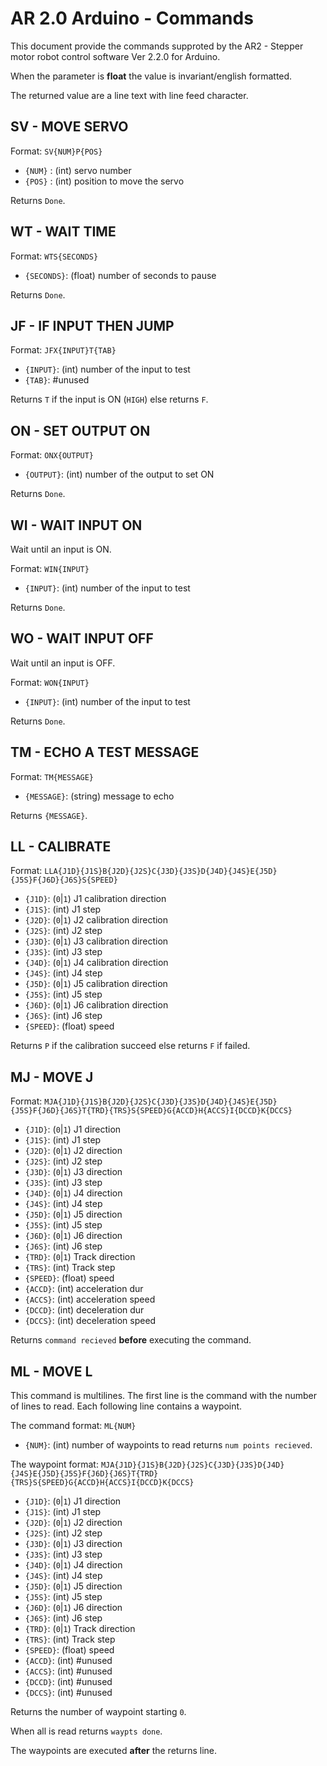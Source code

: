 # AR 2.0 Arduino - Commands

This document provide the commands supproted by the AR2 - Stepper motor robot control software Ver 2.2.0 for Arduino.

When the parameter is **float** the value is invariant/english formatted.

The returned value are a line text with line feed character.

## SV - MOVE SERVO

Format: `SV{NUM}P{POS}`
- `{NUM}` : (int) servo number
- `{POS}` : (int) position to move the servo

Returns `Done`.

## WT - WAIT TIME

Format: `WTS{SECONDS}`
- `{SECONDS}`: (float) number of seconds to pause

Returns `Done`.

## JF - IF INPUT THEN JUMP

Format: `JFX{INPUT}T{TAB}`
- `{INPUT}`: (int) number of the input to test
- `{TAB}`: #unused

Returns `T` if the input is ON (`HIGH`) else returns `F`.

## ON - SET OUTPUT ON

Format: `ONX{OUTPUT}`
- `{OUTPUT}`: (int) number of the output to set ON

Returns `Done`.

## WI - WAIT INPUT ON

Wait until an input is ON.

Format: `WIN{INPUT}`
- `{INPUT}`: (int) number of the input to test

Returns `Done`.

## WO - WAIT INPUT OFF

Wait until an input is OFF.

Format: `WON{INPUT}`
- `{INPUT}`: (int) number of the input to test

Returns `Done`.

## TM - ECHO A TEST MESSAGE

Format: `TM{MESSAGE}`
- `{MESSAGE}`: (string) message to echo

Returns `{MESSAGE}`.

## LL - CALIBRATE

Format: `LLA{J1D}{J1S}B{J2D}{J2S}C{J3D}{J3S}D{J4D}{J4S}E{J5D}{J5S}F{J6D}{J6S}S{SPEED}`
- `{J1D}`: (`0`|`1`) J1 calibration direction
- `{J1S}`: (int) J1 step
- `{J2D}`: (`0`|`1`) J2 calibration direction
- `{J2S}`: (int) J2 step
- `{J3D}`: (`0`|`1`) J3 calibration direction
- `{J3S}`: (int) J3 step
- `{J4D}`: (`0`|`1`) J4 calibration direction
- `{J4S}`: (int) J4 step
- `{J5D}`: (`0`|`1`) J5 calibration direction
- `{J5S}`: (int) J5 step
- `{J6D}`: (`0`|`1`) J6 calibration direction
- `{J6S}`: (int) J6 step
- `{SPEED}`: (float) speed

Returns `P` if the calibration succeed else returns `F` if failed.

## MJ - MOVE J

Format: `MJA{J1D}{J1S}B{J2D}{J2S}C{J3D}{J3S}D{J4D}{J4S}E{J5D}{J5S}F{J6D}{J6S}T{TRD}{TRS}S{SPEED}G{ACCD}H{ACCS}I{DCCD}K{DCCS}`
- `{J1D}`: (`0`|`1`) J1 direction
- `{J1S}`: (int) J1 step
- `{J2D}`: (`0`|`1`) J2 direction
- `{J2S}`: (int) J2 step
- `{J3D}`: (`0`|`1`) J3 direction
- `{J3S}`: (int) J3 step
- `{J4D}`: (`0`|`1`) J4 direction
- `{J4S}`: (int) J4 step
- `{J5D}`: (`0`|`1`) J5 direction
- `{J5S}`: (int) J5 step
- `{J6D}`: (`0`|`1`) J6 direction
- `{J6S}`: (int) J6 step
- `{TRD}`: (`0`|`1`) Track direction
- `{TRS}`: (int) Track step
- `{SPEED}`: (float) speed
- `{ACCD}`: (int) acceleration dur
- `{ACCS}`: (int) acceleration speed
- `{DCCD}`: (int) deceleration dur
- `{DCCS}`: (int) deceleration speed

Returns `command recieved` **before** executing the command.

## ML - MOVE L

This command is multilines. The first line is the command with the number of lines to read. Each following line contains a waypoint.

The command format: `ML{NUM}`
- `{NUM}`: (int) number of waypoints to read
returns `num points recieved`.

The waypoint format: `MJA{J1D}{J1S}B{J2D}{J2S}C{J3D}{J3S}D{J4D}{J4S}E{J5D}{J5S}F{J6D}{J6S}T{TRD}{TRS}S{SPEED}G{ACCD}H{ACCS}I{DCCD}K{DCCS}`
- `{J1D}`: (`0`|`1`) J1 direction
- `{J1S}`: (int) J1 step
- `{J2D}`: (`0`|`1`) J2 direction
- `{J2S}`: (int) J2 step
- `{J3D}`: (`0`|`1`) J3 direction
- `{J3S}`: (int) J3 step
- `{J4D}`: (`0`|`1`) J4 direction
- `{J4S}`: (int) J4 step
- `{J5D}`: (`0`|`1`) J5 direction
- `{J5S}`: (int) J5 step
- `{J6D}`: (`0`|`1`) J6 direction
- `{J6S}`: (int) J6 step
- `{TRD}`: (`0`|`1`) Track direction
- `{TRS}`: (int) Track step
- `{SPEED}`: (float) speed
- `{ACCD}`: (int) #unused
- `{ACCS}`: (int) #unused
- `{DCCD}`: (int) #unused
- `{DCCS}`: (int) #unused

Returns the number of waypoint starting `0`.

When all is read returns `waypts done`.

The waypoints are executed **after** the returns line.
